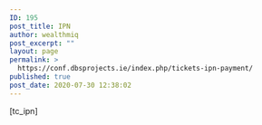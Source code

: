 ```yaml
---
ID: 195
post_title: IPN
author: wealthmiq
post_excerpt: ""
layout: page
permalink: >
  https://conf.dbsprojects.ie/index.php/tickets-ipn-payment/
published: true
post_date: 2020-07-30 12:38:02
---
```

[tc_ipn]